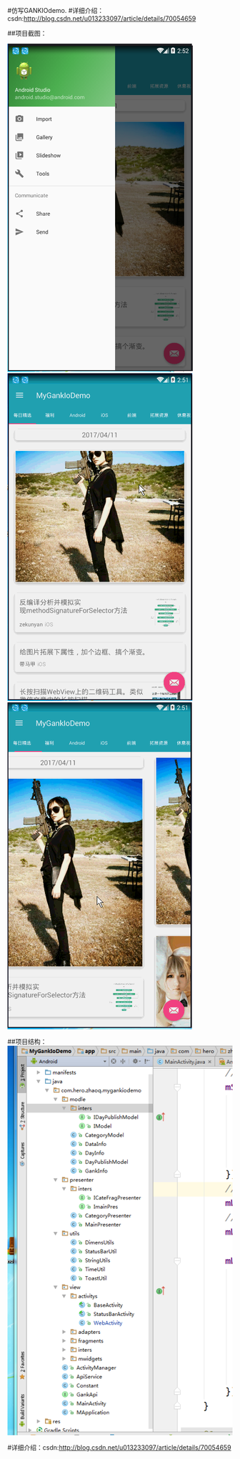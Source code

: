 
#仿写GANKIOdemo.
#详细介绍：csdn:http://blog.csdn.net/u013233097/article/details/70054659

##项目截图：

![image](https://github.com/229457269/MyGankIoDemo/blob/master/imgs/E%60VARGVS_Z%24UJ5AGP4%5DJ%5B%40E.png)
![image](https://github.com/229457269/MyGankIoDemo/blob/master/imgs/gaollg0.GIF)
![image](https://github.com/229457269/MyGankIoDemo/blob/master/imgs/gaollg1.GIF)

##项目结构：
![image](https://github.com/229457269/MyGankIoDemo/blob/master/imgs/2.png)


#详细介绍：csdn:http://blog.csdn.net/u013233097/article/details/70054659
